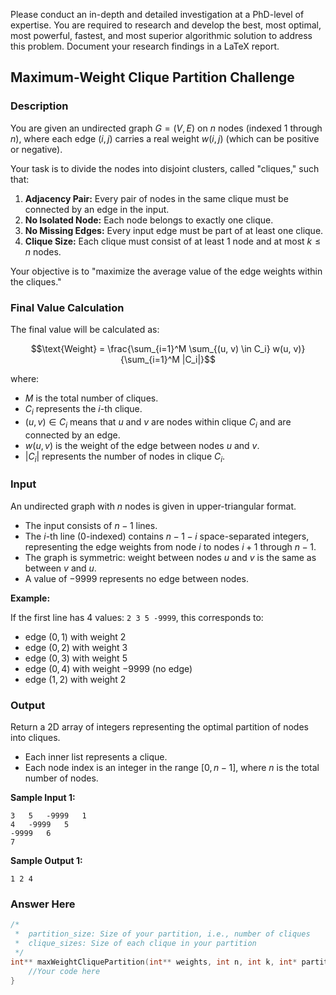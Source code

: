 Please conduct an in-depth and detailed investigation at a PhD-level of expertise. You are required to research and develop the best, most optimal, most powerful, fastest, and most superior algorithmic solution to address this problem. Document your research findings in a LaTeX report.

## Maximum-Weight Clique Partition Challenge

### Description

You are given an undirected graph $G = (V, E)$ on $n$ nodes (indexed $1$ through $n$), where each edge $(i, j)$ carries a real weight $w(i, j)$ (which can be positive or negative).

Your task is to divide the nodes into disjoint clusters, called "cliques," such that:

1.  **Adjacency Pair:** Every pair of nodes in the same clique must be connected by an edge in the input.
2.  **No Isolated Node:** Each node belongs to exactly one clique.
3.  **No Missing Edges:** Every input edge must be part of at least one clique.
4.  **Clique Size:** Each clique must consist of at least $1$ node and at most $k \le n$ nodes.

Your objective is to "maximize the average value of the edge weights within the cliques."

### Final Value Calculation

The final value will be calculated as:

$$\text{Weight} = \frac{\sum_{i=1}^M \sum_{(u, v) \in C_i} w(u, v)}{\sum_{i=1}^M |C_i|}$$

where:

- $M$ is the total number of cliques.
- $C_i$ represents the $i$-th clique.
- $(u, v) \in C_i$ means that $u$ and $v$ are nodes within clique $C_i$ and are connected by an edge.
- $w(u, v)$ is the weight of the edge between nodes $u$ and $v$.
- $|C_i|$ represents the number of nodes in clique $C_i$.

### Input

An undirected graph with $n$ nodes is given in upper-triangular format.

- The input consists of $n - 1$ lines.
- The $i$-th line (0-indexed) contains $n - 1 - i$ space-separated integers, representing the edge weights from node $i$ to nodes $i + 1$ through $n - 1$.
- The graph is symmetric: weight between nodes $u$ and $v$ is the same as between $v$ and $u$.
- A value of $-9999$ represents no edge between nodes.

**Example:**

If the first line has $4$ values: `2 3 5 -9999`, this corresponds to:

- edge $(0, 1)$ with weight $2$
- edge $(0, 2)$ with weight $3$
- edge $(0, 3)$ with weight $5$
- edge $(0, 4)$ with weight $-9999$ (no edge)
- edge $(1, 2)$ with weight $2$

### Output

Return a 2D array of integers representing the optimal partition of nodes into cliques.

- Each inner list represents a clique.
- Each node index is an integer in the range $[0, n - 1]$, where $n$ is the total number of nodes.

**Sample Input 1:**

```
3   5   -9999   1
4   -9999   5
-9999   6
7
```

**Sample Output 1:**

```
1 2 4
```

### Answer Here

```C
/*
 *  partition_size: Size of your partition, i.e., number of cliques
 *  clique_sizes: Size of each clique in your partition
 */
int** maxWeightCliquePartition(int** weights, int n, int k, int* partition_size, int** clique_sizes) {
    //Your code here
}
```
